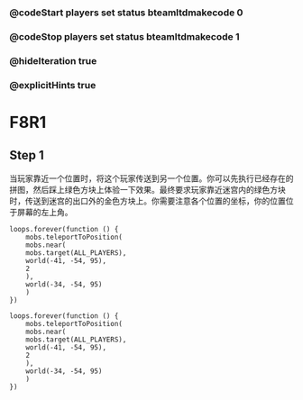 ### @codeStart players set status bteamltdmakecode 0
### @codeStop players set status bteamltdmakecode 1


### @hideIteration true
### @explicitHints true

# F8R1

## Step 1
当玩家靠近一个位置时，将这个玩家传送到另一个位置。你可以先执行已经存在的拼图，然后踩上绿色方块上体验一下效果。最终要求玩家靠近迷宫内的绿色方块时，传送到迷宫的出口外的金色方块上。你需要注意各个位置的坐标，你的位置位于屏幕的左上角。
 

```ghost
loops.forever(function () {
    mobs.teleportToPosition(
    mobs.near(
    mobs.target(ALL_PLAYERS),
    world(-41, -54, 95),
    2
    ),
    world(-34, -54, 95)
    )
})
```

```template
loops.forever(function () {
    mobs.teleportToPosition(
    mobs.near(
    mobs.target(ALL_PLAYERS),
    world(-41, -54, 95),
    2
    ),
    world(-34, -54, 95)
    )
})

```

```package
```
